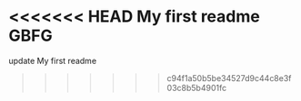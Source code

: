 <<<<<<< HEAD
My first readme
GBFG
=======
update My first readme
>>>>>>> c94f1a50b5be34527d9c44c8e3f03c8b5b4901fc
